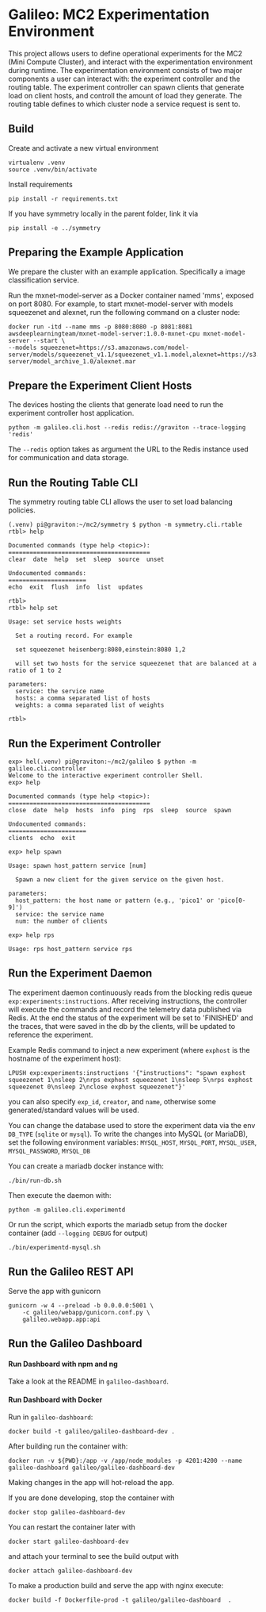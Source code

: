 Galileo: MC2 Experimentation Environment
========================================

This project allows users to define operational experiments for the MC2 (Mini Compute Cluster),
and interact with the experimentation environment during runtime.
The experimentation environment consists of two major components a user can interact with:
the experiment controller and the routing table.
The experiment controller can spawn clients that generate load on client hosts, and controll the amount of load they generate.
The routing table defines to which cluster node a service request is sent to.

Build
-----

Create and activate a new virtual environment

    virtualenv .venv
    source .venv/bin/activate

Install requirements

    pip install -r requirements.txt

If you have symmetry locally in the parent folder, link it via

    pip install -e ../symmetry


Preparing the Example Application
---------------------------------

We prepare the cluster with an example application. Specifically a image classification service.

Run the mxnet-model-server as a Docker container named 'mms', exposed on port 8080.
For example, to start mxnet-model-server with models squeezenet and alexnet, run the following command on a cluster node:

    docker run -itd --name mms -p 8080:8080 -p 8081:8081 awsdeeplearningteam/mxnet-model-server:1.0.0-mxnet-cpu mxnet-model-server --start \
    --models squeezenet=https://s3.amazonaws.com/model-server/models/squeezenet_v1.1/squeezenet_v1.1.model,alexnet=https://s3.amazonaws.com/model-server/model_archive_1.0/alexnet.mar


Prepare the Experiment Client Hosts
-----------------------------------

The devices hosting the clients that generate load need to run the experiment controller host application.

    python -m galileo.cli.host --redis redis://graviton --trace-logging 'redis'

The `--redis` option takes as argument the URL to the Redis instance used for communication and data storage.


Run the Routing Table CLI
-------------------------

The symmetry routing table CLI allows the user to set load balancing policies.

```
(.venv) pi@graviton:~/mc2/symmetry $ python -m symmetry.cli.rtable
rtbl> help

Documented commands (type help <topic>):
========================================
clear  date  help  set  sleep  source  unset

Undocumented commands:
======================
echo  exit  flush  info  list  updates

rtbl> 
rtbl> help set

Usage: set service hosts weights
  
  Set a routing record. For example
  
  set squeezenet heisenberg:8080,einstein:8080 1,2
  
  will set two hosts for the service squeezenet that are balanced at a ratio of 1 to 2
  
parameters:
  service: the service name
  hosts: a comma separated list of hosts
  weights: a comma separated list of weights

rtbl> 
```


Run the Experiment Controller
-----------------------------

```
exp> hel(.venv) pi@graviton:~/mc2/galileo $ python -m galileo.cli.controller
Welcome to the interactive experiment controller Shell.
exp> help

Documented commands (type help <topic>):
========================================
close  date  help  hosts  info  ping  rps  sleep  source  spawn

Undocumented commands:
======================
clients  echo  exit

exp> help spawn

Usage: spawn host_pattern service [num]
  
  Spawn a new client for the given service on the given host.
  
parameters:
  host_pattern: the host name or pattern (e.g., 'pico1' or 'pico[0-9]')
  service: the service name
  num: the number of clients

exp> help rps

Usage: rps host_pattern service rps
```

Run the Experiment Daemon
-------------------------

The experiment daemon continuously reads from the blocking redis queue `exp:experiments:instructions`.
After receiving instructions, the controller will execute the commands and record the telemetry data
published via Redis. At the end the status of the experiment will be set to 'FINISHED' and the traces,
that were saved in the db by the clients, will be updated to reference the experiment.

Example Redis command to inject a new experiment (where `exphost` is the hostname of the experiment host):

    LPUSH exp:experiments:instructions '{"instructions": "spawn exphost squeezenet 1\nsleep 2\nrps exphost squeezenet 1\nsleep 5\nrps exphost squeezenet 0\nsleep 2\nclose exphost squeezenet"}'

you can also specify `exp_id`, `creator`, and `name`, otherwise some generated/standard values will be used.

You can change the database used to store the experiment data via the env `DB_TYPE` (`sqlite` or `mysql`).
To write the changes into MySQL (or MariaDB), set the following environment variables:
`MYSQL_HOST`, `MYSQL_PORT`, `MYSQL_USER`, `MYSQL_PASSWORD`, `MYSQL_DB`

You can create a mariadb docker instance with:

    ./bin/run-db.sh

Then execute the daemon with:

    python -m galileo.cli.experimentd

Or run the script, which exports the mariadb setup from the docker container (add `--logging DEBUG` for output)

    ./bin/experimentd-mysql.sh


Run the Galileo REST API
------------------------


Serve the app with gunicorn

    gunicorn -w 4 --preload -b 0.0.0.0:5001 \
        -c galileo/webapp/gunicorn.conf.py \
        galileo.webapp.app:api


Run the Galileo Dashboard
-------------------------
#### Run Dashboard with npm and ng
Take a look at the README in `galileo-dashboard`. 


#### Run Dashboard with Docker 
Run in `galileo-dashboard`:

    docker build -t galileo/galileo-dashboard-dev .
        
After building run the container with:

    docker run -v ${PWD}:/app -v /app/node_modules -p 4201:4200 --name galileo-dashboard galileo/galileo-dashboard-dev
        
Making changes in the app will hot-reload the app.

If you are done developing, stop the container with
    
    docker stop galileo-dashboard-dev
    
You can restart the container later with

    docker start galileo-dashboard-dev
    
and attach your terminal to see the build output with

    docker attach galileo-dashboard-dev
    
 

To make a production build and serve the app with nginx execute:

    docker build -f Dockerfile-prod -t galileo/galileo-dashboard  .
  
